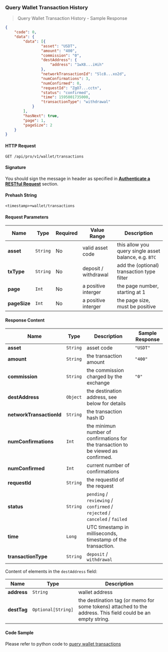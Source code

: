 ### Query Wallet Transaction History

> Query Wallet Transaction History - Sample Response

```json
{
    "code": 0,
    "data": {
        "data": [{
                "asset": "USDT",
                "amount": "400",
                "commission": "0",
                "destAddress": {
                    "address": "1wX8...iHih"
                },
                "networkTransactionId": "Slc8...xo2d",
                "numConfirmations": 3,
                "numConfirmed": 0,
                "requestId": "ZgO7...cctn",
                "status": "confirmed",
                "time": 1595001735000,
                "transactionType": "withdrawal"
            }
        ],
        "hasNext": true,
        "page": 1,
        "pageSize": 2
    }
}
```


#### HTTP Request

`GET /api/pro/v1/wallet/transactions`


#### Signature

You should sign the message in header as specified in [**Authenticate a RESTful Request**](#sign-a-request) section.

#### Prehash String

`<timestamp>+wallet/transactions`


#### Request Parameters

Name          |  Type    | Required | Value Range          | Description
------------- | -------- | -------- | -------------------- | -----------
**asset**     | `String` |   No     | valid asset code     | this allow you query single asset balance, e.g. `BTC`
**txType**    | `String` |   No     | deposit / withdrawal | add the (optional) transaction type filter
**page**      | `Int`    |   No     | a positive interger  | the page number, starting at 1
**pageSize**  | `Int`    |   No     | a positive interger  | the page size, must be positive


#### Response Content

 Name                    | Type     | Description                                                                        | Sample Response
------------------------ | -------- | ---------------------------------------------------------------------------------- | -------------------------
**asset**                | `String` | asset code                                                                         | `"USDT"`
**amount**               | `String` | the transaction amount                                                             | `"400"`
**commission**           | `String` | the commission charged by the exchange                                             | `"0"`
**destAddress**          | `Object` | the destination address, see below for details                                     |
**networkTransactionId** | `String` | the transaction hash ID                                                            |
**numConfirmations**     | `Int`    | the minimun number of confirmations for the transaction to be viewed as confirmed. |
**numConfirmed**         | `Int`    | current number of confirmations                                                    |
**requestId**            | `String` | the requestId of the request                                                       | 
**status**               | `String` | `pending` / `reviewing` / `confirmed` / `rejected` / `canceled` / `failed`         |
**time**                 | `Long`   | UTC timestamp in milliseconds, timestamp of the transaction.                       |
**transactionType**      | `String` | `deposit` / `withdrawal`                                                           |

Content of elements in the `destAddress` field:

 Name       | Type               | Description     
----------- | ------------------ | ----------------
**address** | `String`           | wallet address  
**destTag** | `Optional[String]` | the destination tag (or memo for some tokens) attached to the address. This field could be an empty string.


#### Code Sample 

Please refer to python code to [query wallet transactions](https://github.com/ascendex/ascendex-pro-api-demo/blob/master/python/query_prv_wallet_tx_hist.py)
